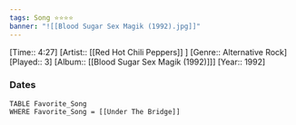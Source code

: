```yaml
---
tags: Song ⭐⭐⭐⭐ 
banner: "![[Blood Sugar Sex Magik (1992).jpg]]"
---
```

[Time:: 4:27]
[Artist:: [[Red Hot Chili Peppers]] ]
[Genre:: Alternative Rock]
[Played:: 3]
[Album:: [[Blood Sugar Sex Magik (1992)]]]
[Year:: 1992]
### Dates
````dataview
TABLE Favorite_Song
WHERE Favorite_Song = [[Under The Bridge]]
````
